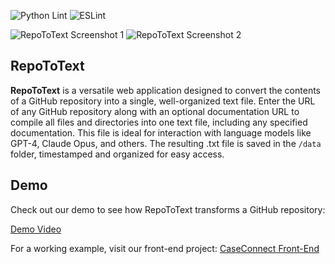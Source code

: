 ![Python Lint](https://github.com/IhrBenutzername/IhrRepository/actions/workflows/pylint.yml/badge.svg)
![ESLint](https://github.com/IhrBenutzername/IhrRepository/actions/workflows/es-lint.yml/badge.svg)

![RepoToText Screenshot 1](https://github.com/IhrBenutzername/IhrRepository/assets/12345678/screenshot1.png)
![RepoToText Screenshot 2](https://github.com/IhrBenutzername/IhrRepository/assets/12345678/screenshot2.png)

## RepoToText

**RepoToText** is a versatile web application designed to convert the contents of a GitHub repository into a single, well-organized text file. Enter the URL of any GitHub repository along with an optional documentation URL to compile all files and directories into one text file, including any specified documentation. This file is ideal for interaction with language models like GPT-4, Claude Opus, and others. The resulting .txt file is saved in the `/data` folder, timestamped and organized for easy access.

## Demo

Check out our demo to see how RepoToText transforms a GitHub repository:

[Demo Video](https://chat.openai.com/share/0670c1ec-a8a8-4568-ad09-bb9b152e1f0b)

For a working example, visit our front-end project: [CaseConnect Front-End](https://github.com/IhrBenutzername/CaseConnect/tree/front-end)

